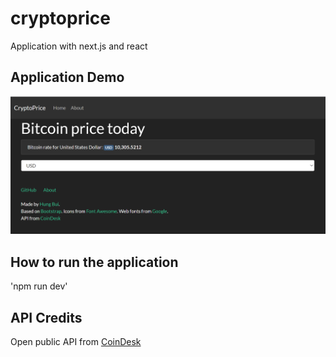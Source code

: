# cryptoprice
Application with next.js and react

## Application Demo

![alt text](https://github.com/hbweb/cryptoprice/blob/master/bitcoin-price.png "Application screenshot")

## How to run the application

'npm run dev'

## API Credits

Open public API from  [CoinDesk](https://www.coindesk.com/coindesk-api) 


